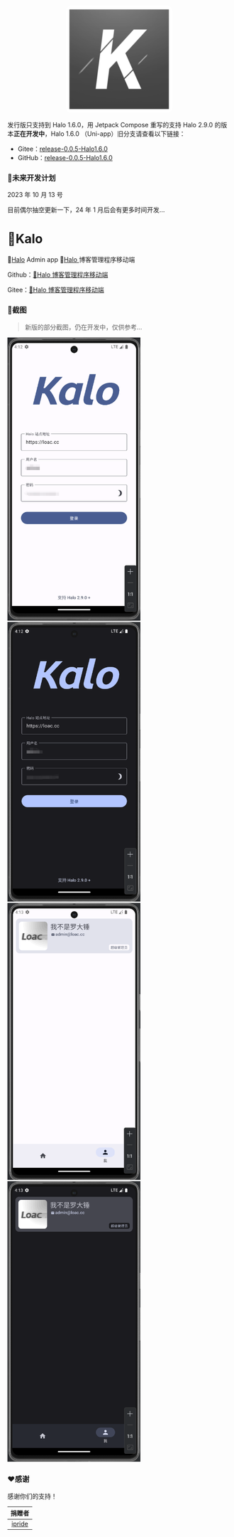 <div align="center">
<img src="./img/kalo.png" width="240" style="border-radius:10px;" />
</div>


发行版只支持到 Halo 1.6.0，用 Jetpack Compose 重写的支持 Halo 2.9.0 的版本**正在开发中**，Halo 1.6.0 （Uni-app）旧分支请查看以下链接：

- Gitee：[release-0.0.5-Halo1.6.0](https://gitee.com/luodachui/halo-mobile-app/tree/release-0.0.5-Halo1.6.0/)
- GitHub：[release-0.0.5-Halo1.6.0](https://github.com/LuodachuiXG/halo-mobile-app/tree/release-0.0.5-Halo1.6.0)



### 🎈未来开发计划

2023 年 10 月 13 号

目前偶尔抽空更新一下，24  年 1 月后会有更多时间开发...



# 🍻Kalo

📱[Halo](https://halo.run/) Admin app
📱[Halo ](https://halo.run/) 博客管理程序移动端

Github：[📱Halo 博客管理程序移动端](https://github.com/LuodachuiXG/halo-mobile-app)

Gitee：[📱Halo 博客管理程序移动端](https://gitee.com/luodachui/halo-mobile-app)

### 📣截图

> 新版的部分截图，仍在开发中，仅供参考...

<img src="./img/1.png" width = "300"  />
<img src="./img/2.png" width = "300"  />
<img src="./img/3.png" width = "300"  />
<img src="./img/4.png" width = "300"  />


### ❤️感谢

感谢你们的支持！

|               捐赠者               |
| :--------------------------------: |
| [ipride](https://gitee.com/ipride) |
